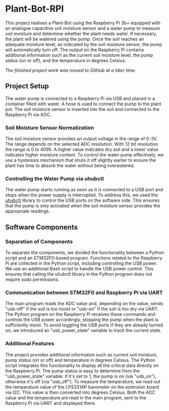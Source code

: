 # Plant-Bot-RPI

This project realises a Plant-Bot using the Raspberry Pi 3b+ equipped with an analogue capacitive soil moisture sensor and a water pump to measure soil moisture and determine whether the plant needs water. 
If necessary, the plant will be watered using the pump. Once the soil reaches an adequate moisture level, as indicated by the soil moisture sensor, the pump will automatically turn off. The output on the Raspberry Pi contains additional information such as the current soil moisture level, the pump status (on or off), and the temperature in degrees Celsius.

_The finished project work was moved to GitHub at a later time._

## Project Setup
The water pump is connected to a Raspberry Pi via USB and placed in a container filled with water. A hose is used to connect the pump to the plant pot. The soil moisture sensor is inserted into the soil and connected to the Raspberry Pi via ADC.

### Soil Moisture Sensor Normalization
The soil moisture sensor provides an output voltage in the range of 0-3V. The range depends on the selected ADC resolution. With 12 bit resolution the range is 0 to 4095. A higher value indicates dry soil and a lower value indicates higher moisture content. To control the water pump effectively, we use a hysteresis mechanism that shuts it off slightly earlier to ensure the plant has time to absorb the water without being overwatered.

### Controlling the Water Pump via uhubctl
The water pump  starts running as soon as it is connected to a USB port and stops when the power supply is interrupted. To address this, we used the [uhubctl](https://github.com/mvp/uhubctl) library  to control the USB ports on the software side. This ensures that the pump is only activated when the soil moisture sensor provides the appropriate readings.

## Software Components
### Separation of Components
To separate the components, we divided the functionality between a Python script and an STM32F0-based program. Functions related to the Raspberry Pi are collected in the Python script, including controlling the USB power. We use an additional Bash script to handle the USB power control. This ensures that calling the uhubctl library in the Python program does not require sudo permissions.

### Communication between STM32F0 and Raspberry Pi via UART
The main program reads the ADC value and, depending on the value, sends "usb-off" if the soil is too moist or "usb-on" if the soil is too dry via UART. The Python program on the Raspberry Pi receives these commands and controls the USB power accordingly, stopping the pump when the plant is sufficiently moist. To avoid toggling the USB ports if they are already turned on, we introduced an "usb_power_state" variable to track the current state.

### Additional Features
The project provides additional information such as current soil moisture, pump status (on or off) and temperature in degrees Celsius. The Python script integrates this functionality to display all the critical data directly on the Raspberry Pi. The pump status is easy to determine from the "usb_power_state" variable: if it's set to 1, the pump is on (via "usb_on"), otherwise it's off (via "usb_off"). To measure the temperature, we read out the temperature value of the LPS331AP barometer on the extension board via I2C. This value is then converted into degrees Celsius. Both the ADC value and the temperature are read in the main program, sent to the Raspberry Pi via UART and displayed there.
